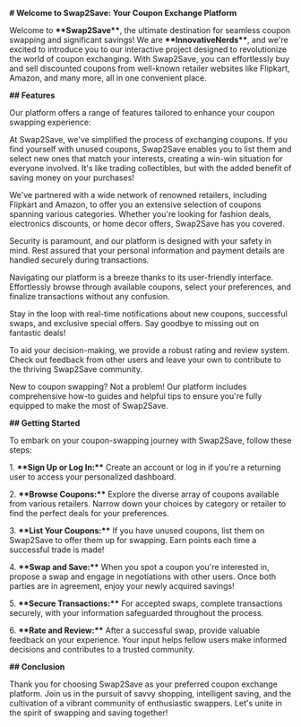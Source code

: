 ﻿**# Welcome to Swap2Save: Your Coupon Exchange Platform**

Welcome to **\*\*Swap2Save\*\***, the ultimate destination for seamless coupon swapping and significant savings! We are **\*\*InnovativeNerds\*\***, and we're excited to introduce you to our interactive project designed to revolutionize the world of coupon exchanging. With Swap2Save, you can effortlessly buy and sell discounted coupons from well-known retailer websites like Flipkart, Amazon, and many more, all in one convenient place.

**## Features**

Our platform offers a range of features tailored to enhance your coupon swapping experience:

At Swap2Save, we've simplified the process of exchanging coupons. If you find yourself with unused coupons, Swap2Save enables you to list them and select new ones that match your interests, creating a win-win situation for everyone involved. It's like trading collectibles, but with the added benefit of saving money on your purchases!

We've partnered with a wide network of renowned retailers, including Flipkart and Amazon, to offer you an extensive selection of coupons spanning various categories. Whether you're looking for fashion deals, electronics discounts, or home decor offers, Swap2Save has you covered.

Security is paramount, and our platform is designed with your safety in mind. Rest assured that your personal information and payment details are handled securely during transactions.

Navigating our platform is a breeze thanks to its user-friendly interface. Effortlessly browse through available coupons, select your preferences, and finalize transactions without any confusion.

Stay in the loop with real-time notifications about new coupons, successful swaps, and exclusive special offers. Say goodbye to missing out on fantastic deals!

To aid your decision-making, we provide a robust rating and review system. Check out feedback from other users and leave your own to contribute to the thriving Swap2Save community.

New to coupon swapping? Not a problem! Our platform includes comprehensive how-to guides and helpful tips to ensure you're fully equipped to make the most of Swap2Save.

**## Getting Started**

To embark on your coupon-swapping journey with Swap2Save, follow these steps:

1\. **\*\*Sign Up or Log In:\*\*** Create an account or log in if you're a returning user to access your personalized dashboard.

2\. **\*\*Browse Coupons:\*\*** Explore the diverse array of coupons available from various retailers. Narrow down your choices by category or retailer to find the perfect deals for your preferences.

3\. **\*\*List Your Coupons:\*\*** If you have unused coupons, list them on Swap2Save to offer them up for swapping. Earn points each time a successful trade is made!

4\. **\*\*Swap and Save:\*\*** When you spot a coupon you're interested in, propose a swap and engage in negotiations with other users. Once both parties are in agreement, enjoy your newly acquired savings!

5\. **\*\*Secure Transactions:\*\*** For accepted swaps, complete transactions securely, with your information safeguarded throughout the process.

6\. **\*\*Rate and Review:\*\*** After a successful swap, provide valuable feedback on your experience. Your input helps fellow users make informed decisions and contributes to a trusted community.

**## Conclusion**

Thank you for choosing Swap2Save as your preferred coupon exchange platform. Join us in the pursuit of savvy shopping, intelligent saving, and the cultivation of a vibrant community of enthusiastic swappers. Let's unite in the spirit of swapping and saving together!

